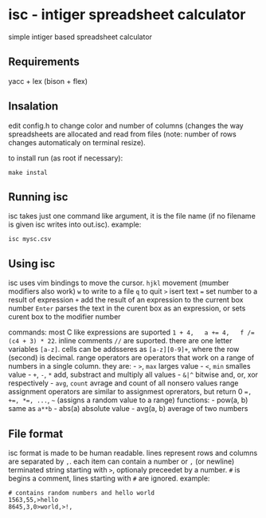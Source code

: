 isc - intiger spreadsheet calculator
====================================
simple intiger based spreadsheet calculator


Requirements
------------
yacc + lex (bison + flex)


Insalation
----------
edit config.h to change color and number of columns (changes the way 
spreadsheets are allocated and read from files (note: number of rows
changes automaticaly on terminal resize).

to install run (as root if necessary):

	make instal


Running isc
-----------
isc takes just one command like argument, it is the file name
(if no filename is given isc writes into out.isc). example:

	isc mysc.csv


Using isc
----------
isc uses vim bindings to move the cursor.
`hjkl`  movement (mumber modifiers also work)
`w`  to write to a file
`q`  to quit
`>`  isert text
`=`  set number to a result of expression
`+`  add the result of an expression to the current box number
`Enter`  parses the text in the curent box as an expression, or
         sets curent box to the modifier number

commands:
most C like expressions are suported
`1 + 4,   a += 4,   f /= (c4 + 3) * 22`.
inline comments `//` are suported.
there are one letter variables `[a-z]`.
cells can be addsseres as `[a-z][0-9]+`, where the row (second) is decimal.
range operators are operators that work on a range of numbers in a single column.
they are:
	- `>`, `max` larges value
	- `<`, `min` smalles value
	- `+`, `-`, `*` add, substract and multiply all values
	- `&|^` bitwise and, or, xor respectively
	- `avg`, `count` avrage and count of all nonsero values
range assignment operators are similar to assignmest oprerators, but return 0
`=, +=, *=, ...`, `~` (assigns a random value to a range)
functions:
	- pow(a, b)  same as `a**b`
	- abs(a)     absolute value
	- avg(a, b)  average of two numbers


File format
-----------
isc format is made to be human readable.
lines represent rows and columns are separated by `,`. each item can contain
a number or `,` (or newline) terminated string starting with `>`, optionaly preceedet
by a number. `#` is begins a comment, lines starting with `#` are ignored.
example:

```
# contains random numbers and hello world
1563,55,>hello
8645,3,0>world,>!,
```
